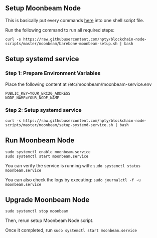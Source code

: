 
## Setup Moonbeam Node

This is basically put every commands [here](https://docs.moonbeam.network/getting-started/local-node/setting-up-a-node/) into one shell script file.

Run the following command to run all required steps:

`curl -s https://raw.githubusercontent.com/npty/blockchain-node-scripts/master/moonbeam/barebone-moonbeam-setup.sh | bash`

## Setup systemd service

### Step 1: Prepare Environment Variables

Place the following content at /etc/moonbeam/moonbeam-service.env

```
PUBLIC_KEY=YOUR_ERC20_ADDRESS
NODE_NAME=YOUR_NODE_NAME
```

### Step 2: Setup systemd service

`curl -s https://raw.githubusercontent.com/npty/blockchain-node-scripts/master/moonbeam/setup-systemd-service.sh | bash`

## Run Moonbeam Node

```
sudo systemctl enable moonbeam.service
sudo systemctl start moonbeam.service
```

You can verify the service is running with:
`sudo systemctl status moonbeam.service`

You can also check the logs by executing:
`sudo journalctl -f -u moonbeam.service`

## Upgrade Moonbeam Node

`sudo systemctl stop moonbeam`

Then, rerun setup Moonbeam Node script.

Once it completed, run `sudo systemctl start moonbeam.service`
